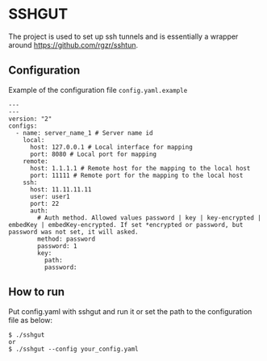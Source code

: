 # SSHGUT

The project is used to set up ssh tunnels and is essentially a wrapper around https://github.com/rgzr/sshtun.


## Configuration
Example of the configuration file `config.yaml.example`

```
---
---
version: "2"
configs:
  - name: server_name_1 # Server name id
    local: 
      host: 127.0.0.1 # Local interface for mapping
      port: 8080 # Local port for mapping
    remote:
      host: 1.1.1.1 # Remote host for the mapping to the local host
      port: 11111 # Remote port for the mapping to the local host
    ssh:
      host: 11.11.11.11
      user: user1
      port: 22
      auth:
        # Auth method. Allowed values password | key | key-encrypted | embedKey | embedKey-encrypted. If set *encrypted or password, but password was not set, it will asked.
        method: password 
        password: 1
        key:
          path:
          password:  
```
## How to run

Put config.yaml with sshgut and run it or set the path to the configuration file as below:
```
$ ./sshgut 
or
$ ./sshgut --config your_config.yaml
```